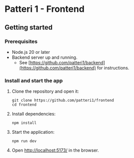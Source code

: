 # Patteri 1 - Frontend

## Getting started

### Prerequisites
* Node.js 20 or later
* Backend server up and running.
    * See [https://github.com/patteri1/backend](https://github.com/patteri1/backend) for instructions.

### Install and start the app

1. Clone the repository and open it:

    ```
    git clone https://github.com/patteri1/frontend
    cd frontend
    ```

2. Install dependencies:

    ```
    npm install
    ```

3. Start the application:

    ```
    npm run dev
    ```

4. Open [http://localhost:5173/](http://localhost:5173/) in the browser.